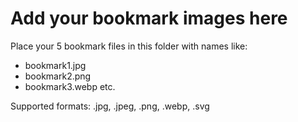 # Add your bookmark images here

Place your 5 bookmark files in this folder with names like:
- bookmark1.jpg
- bookmark2.png
- bookmark3.webp
etc.

Supported formats: .jpg, .jpeg, .png, .webp, .svg
